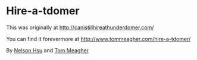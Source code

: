 Hire-a-tdomer
=============

This was originally at http://canistillhireathunderdomer.com/

You can find it forevermore at http://www.tommeagher.com/hire-a-tdomer/

By [Nelson Hsu](https://github.com/hsunelson) and [Tom Meagher](https://github.com/tommeagher)
